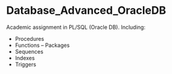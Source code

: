 # Database_Advanced_OracleDB
 
Academic assignment in PL/SQL (Oracle DB). Including:

- Procedures
- Functions
– Packages
- Sequences
- Indexes
- Triggers
